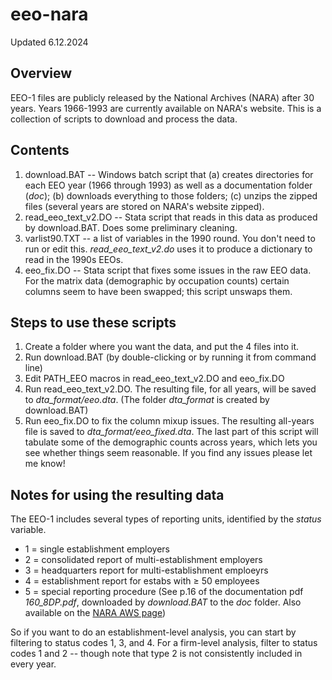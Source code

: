 # eeo-nara
Updated 6.12.2024

## Overview
EEO-1 files are publicly released by the National Archives (NARA) after 30 years. Years 1966-1993 are currently available on NARA's website. This is a collection of scripts to download and process the data.


## Contents
1. download.BAT -- Windows batch script that (a) creates directories for each EEO year (1966 through 1993) as well as a documentation folder (_doc_); (b) downloads everything to those folders; (c) unzips the zipped files (several years are stored on NARA's website zipped).
2. read_eeo_text_v2.DO -- Stata script that reads in this data as produced by download.BAT. Does some preliminary cleaning.
3. varlist90.TXT -- a list of variables in the 1990 round. You don't need to run or edit this. _read_eeo_text_v2.do_ uses it to produce a dictionary to read in the 1990s EEOs.
4. eeo_fix.DO -- Stata script that fixes some issues in the raw EEO data. For the matrix data (demographic by occupation counts) certain columns seem to have been swapped; this script unswaps them.

## Steps to use these scripts
1. Create a folder where you want the data, and put the 4 files into it.
2. Run download.BAT (by double-clicking or by running it from command line)
3. Edit PATH_EEO macros in read_eeo_text_v2.DO and eeo_fix.DO
4. Run read_eeo_text_v2.DO. The resulting file, for all years, will be saved to _dta_format/eeo.dta_. (The folder _dta_format_ is created by download.BAT)
5. Run eeo_fix.DO to fix the column mixup issues. The resulting all-years file is saved to _dta_format/eeo_fixed.dta_. The last part of this script will tabulate some of the demographic counts across years, which lets you see whether things seem reasonable. If you find any issues please let me know!

## Notes for using the resulting data
The EEO-1 includes several types of reporting units, identified by the _status_ variable.
* 1 = single establishment employers
* 2 = consolidated report of multi-establishment employers
* 3 = headquarters report for multi-establishment emploeyrs
* 4 = establishment report for estabs with $\ge$ 50 employees
* 5 = special reporting procedure
(See p.16 of the documentation pdf _160_8DP.pdf_, downloaded by _download.BAT_ to the _doc_ folder. Also available on the [NARA AWS page](https://s3.amazonaws.com/NARAprodstorage/lz/electronic-records/rg-403/EEO1/160_8DP.pdf))

So if you want to do an establishment-level analysis, you can start by filtering to status codes 1, 3, and 4. For a firm-level analysis, filter to status codes 1 and 2 -- though note that type 2 is not consistently included in every year.






